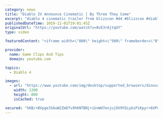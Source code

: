 ```yaml
---
category: news
title: "Diablo IV Announce Cinematic | By Three They Come"
excerpt: "diablo 4 cinematic trailer from blizzcon #d4 #blizzcon #diablo."
publishedDateTime: 2019-11-01T19:01:45Z
originalUrl: "https://youtube.com/watch?v=0vE3rAjtqUY"
type: video

featuredContent: "<iframe width=\"800\" height=\"500\" frameborder=\"0\" src=\"https://www.youtube.com/embed/0vE3rAjtqUY\" allow=\"accelerometer; autoplay; encrypted-media; gyroscope; picture-in-picture\" allowfullscreen></iframe>"

provider:
  name: Game Clips And Tips
  domain: youtube.com

topics:
  - Diablo 4

images:
  - url: "https://www.youtube.com/img/desktop/supported_browsers/dinosaur.png"
    width: 1200
    height: 800
    isCached: true

secured: "hKB/+BVpge3SAuW2ZmDfs9hKNTBNj+iUvWd7enjujOV9YQiybiPiKpyr+6XPuMUCZk5Ee265bKZphk7O/m6qcBRQ9gl4zG97MftV0RkFfQxfa8wqjzDx+dPjpQWxD9eFjINSYnZcVqzMTWM8ekTOEspjHqj9nC68v0aGs4/3eQtRtY9WfHcbUg4R6gL9qV/POTo+ecHnifv6qKGpdoLqB8GTERpZR7T2bUUgtcrnfkk95t0UfhJqOiGvd3vba1BGmLEdOlsj0EnPMI1k/9Xoe+6x/WE1LR0hC0JxrrIwqeH1F/PQE2DMdOJSjhXHvI6o8EW18Nurw1JbBQfeKlsYycxHyNyAsXb+NCvZH5bMvmhKXRZGnO7tQmLW/6q7OOWQOx1PJppKUcHioebVpSJk0Q==;+CrG/7hU6Nirai/eZsVKBg=="
---
```


